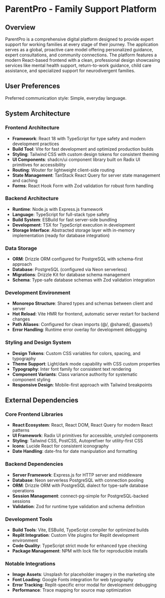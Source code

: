 # ParentPro - Family Support Platform

## Overview

ParentPro is a comprehensive digital platform designed to provide expert support for working families at every stage of their journey. The application serves as a global, proactive care model offering personalized guidance, expert consultations, and community connections. The platform features a modern React-based frontend with a clean, professional design showcasing services like mental health support, return-to-work guidance, child care assistance, and specialized support for neurodivergent families.

## User Preferences

Preferred communication style: Simple, everyday language.

## System Architecture

### Frontend Architecture
- **Framework**: React 18 with TypeScript for type safety and modern development practices
- **Build Tool**: Vite for fast development and optimized production builds
- **Styling**: Tailwind CSS with custom design tokens for consistent theming
- **UI Components**: shadcn/ui component library built on Radix UI primitives for accessibility
- **Routing**: Wouter for lightweight client-side routing
- **State Management**: TanStack React Query for server state management and caching
- **Forms**: React Hook Form with Zod validation for robust form handling

### Backend Architecture
- **Runtime**: Node.js with Express.js framework
- **Language**: TypeScript for full-stack type safety
- **Build System**: ESBuild for fast server-side bundling
- **Development**: TSX for TypeScript execution in development
- **Storage Interface**: Abstracted storage layer with in-memory implementation (ready for database integration)

### Data Storage
- **ORM**: Drizzle ORM configured for PostgreSQL with schema-first approach
- **Database**: PostgreSQL (configured via Neon serverless)
- **Migrations**: Drizzle Kit for database schema management
- **Schema**: Type-safe database schemas with Zod validation integration

### Development Environment
- **Monorepo Structure**: Shared types and schemas between client and server
- **Hot Reload**: Vite HMR for frontend, automatic server restart for backend changes
- **Path Aliases**: Configured for clean imports (@/, @shared/, @assets/)
- **Error Handling**: Runtime error overlay for development debugging

### Styling and Design System
- **Design Tokens**: Custom CSS variables for colors, spacing, and typography
- **Theme Support**: Light/dark mode capability with CSS custom properties
- **Typography**: Inter font family for consistent text rendering
- **Component Variants**: Class variance authority for systematic component styling
- **Responsive Design**: Mobile-first approach with Tailwind breakpoints

## External Dependencies

### Core Frontend Libraries
- **React Ecosystem**: React, React DOM, React Query for modern React patterns
- **UI Framework**: Radix UI primitives for accessible, unstyled components
- **Styling**: Tailwind CSS, PostCSS, Autoprefixer for utility-first CSS
- **Icons**: Lucide React for consistent iconography
- **Date Handling**: date-fns for date manipulation and formatting

### Backend Dependencies
- **Server Framework**: Express.js for HTTP server and middleware
- **Database**: Neon serverless PostgreSQL with connection pooling
- **ORM**: Drizzle ORM with PostgreSQL dialect for type-safe database operations
- **Session Management**: connect-pg-simple for PostgreSQL-backed sessions
- **Validation**: Zod for runtime type validation and schema definition

### Development Tools
- **Build Tools**: Vite, ESBuild, TypeScript compiler for optimized builds
- **Replit Integration**: Custom Vite plugins for Replit development environment
- **Code Quality**: TypeScript strict mode for enhanced type checking
- **Package Management**: NPM with lock file for reproducible installs

### Notable Integrations
- **Image Assets**: Unsplash for placeholder imagery in the marketing site
- **Font Loading**: Google Fonts integration for web typography
- **Error Tracking**: Replit-specific error modal for development debugging
- **Performance**: Trace mapping for source map optimization